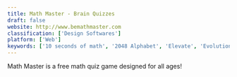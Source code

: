 ```yaml
---
title: Math Master - Brain Quizzes
draft: false 
website: http://www.bemathmaster.com
classification: ['Design Softwares']
platform: ['Web']
keywords: ['10 seconds of math', '2048 Alphabet', 'Elevate', 'Evolution Brain Training', 'JustSnake', 'Lumosity', 'Memorado', 'NumberDrop', 'Open Flood', 'Peak', 'Quick Math', 'Scheduled tasks', 'Sum - Simple Maths Puzzle', 'Sum Fun', 'ZigZag Number', 'addUp']
---
```

Math Master is a free math quiz game designed for all ages!